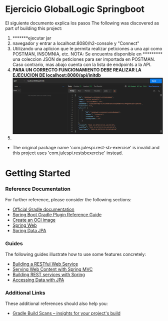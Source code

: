 # Ejercicio GlobalLogic Springboot
El siguiente documento explica los pasos The following was discovered as part of building this project:

1) *******ejecutar jar
2) navegador y entrar a localhost:8080/h2-console y "Connect"
3) Utilizando una aplicion que le permita realizar peticiones a una api como POSTMAN, INSOMNIA, etc. NOTA: Se encuentra disponible en ********* una coleccion JSON de peticiones para ser importada en POSTMAN. Caso contrario, mas abajo cuenta con la lista de endpoints a la API.
4) **PARA UN CORRECTO FUNCIONAMIENTO DEBE REALIZAR LA EJECUCION DE localhost:8080/api/initdb**
![Image of docker-compose command with option up](https://github.com/julespi/rest-sb-exercise/blob/main/images/init_db.png)
5)

* The original package name 'com.julespi.rest-sb-exercise' is invalid and this project uses 'com.julespi.restsbexercise' instead.

# Getting Started

### Reference Documentation
For further reference, please consider the following sections:

* [Official Gradle documentation](https://docs.gradle.org)
* [Spring Boot Gradle Plugin Reference Guide](https://docs.spring.io/spring-boot/docs/2.5.5/gradle-plugin/reference/html/)
* [Create an OCI image](https://docs.spring.io/spring-boot/docs/2.5.5/gradle-plugin/reference/html/#build-image)
* [Spring Web](https://docs.spring.io/spring-boot/docs/2.5.5/reference/htmlsingle/#boot-features-developing-web-applications)
* [Spring Data JPA](https://docs.spring.io/spring-boot/docs/2.5.5/reference/htmlsingle/#boot-features-jpa-and-spring-data)

### Guides
The following guides illustrate how to use some features concretely:

* [Building a RESTful Web Service](https://spring.io/guides/gs/rest-service/)
* [Serving Web Content with Spring MVC](https://spring.io/guides/gs/serving-web-content/)
* [Building REST services with Spring](https://spring.io/guides/tutorials/bookmarks/)
* [Accessing Data with JPA](https://spring.io/guides/gs/accessing-data-jpa/)

### Additional Links
These additional references should also help you:

* [Gradle Build Scans – insights for your project's build](https://scans.gradle.com#gradle)

